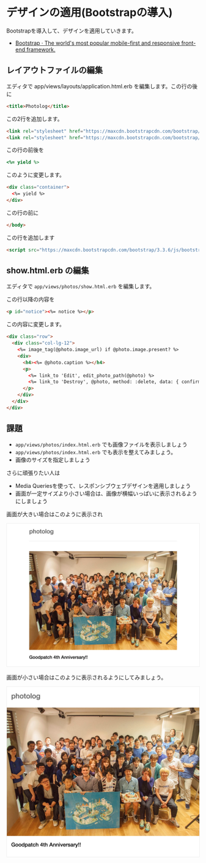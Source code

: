 # デザインの適用(Bootstrapの導入)

Bootstrapを導入して、デザインを適用していきます。

* <a href="http://getbootstrap.com/" target="_blank">Bootstrap · The world's most popular mobile-first and responsive front-end framework.</a>

## レイアウトファイルの編集

エディタで app/views/layouts/application.html.erb を編集します。この行の後に

```html
<title>Photolog</title>
```

この2行を追加します。

```html
<link rel="stylesheet" href="https://maxcdn.bootstrapcdn.com/bootstrap/3.3.6/css/bootstrap.min.css">
<link rel="stylesheet" href="https://maxcdn.bootstrapcdn.com/bootstrap/3.3.5/css/bootstrap-theme.min.css">
```

この行の前後を

```ruby
<%= yield %>
```

このように変更します。

```html
<div class="container">
  <%= yield %>
</div>
```

この行の前に

```html
</body>
```

この行を追加します

```html
<script src="https://maxcdn.bootstrapcdn.com/bootstrap/3.3.6/js/bootstrap.min.js"></script>
```

## show.html.erb の編集

エディタで ```app/views/photos/show.html.erb``` を編集します。

この行以降の内容を

```html
<p id="notice"><%= notice %></p>
```

この内容に変更します。

```html
<div class="row">
  <div class="col-lg-12">
    <%= image_tag(@photo.image_url) if @photo.image.present? %>
    <div>
      <h4><%= @photo.caption %></h4>
      <p>
        <%= link_to 'Edit', edit_photo_path(@photo) %>
        <%= link_to 'Destroy', @photo, method: :delete, data: { confirm: 'Are you sure?' } %>
      </p>
    </div>
  </div>
</div>
```

## 課題

* ```app/views/photos/index.html.erb``` でも画像ファイルを表示しましょう
* ```app/views/photos/index.html.erb``` でも表示を整えてみましょう。
* 画像のサイズを指定しましょう

さらに頑張りたい人は

* Media Queriesを使って、レスポンシブウェブデザインを適用しましょう
* 画面が一定サイズより小さい場合は、画像が横幅いっぱいに表示されるようにしましょう

画面が大きい場合はこのように表示され

<img src="../images/photo-l.jpg" alt="画面が大きい場合" style="border: 1px solid #eee">

画面が小さい場合はこのように表示されるようにしてみましょう。

<img src="../images/photo-s.jpg" alt="画面が小さい場合" style="border: 1px solid #eee">
